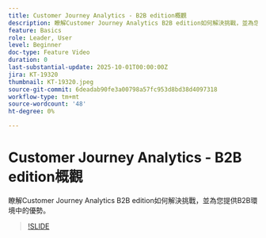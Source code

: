 ```yaml
---
title: Customer Journey Analytics - B2B edition概觀
description: 瞭解Customer Journey Analytics B2B edition如何解決挑戰，並為您提供B2B環境中的優勢。
feature: Basics
role: Leader, User
level: Beginner
doc-type: Feature Video
duration: 0
last-substantial-update: 2025-10-01T00:00:00Z
jira: KT-19320
thumbnail: KT-19320.jpeg
source-git-commit: 6deadab90fe3a00798a57fc953d8bd38d4097318
workflow-type: tm+mt
source-wordcount: '48'
ht-degree: 0%

---
```



# Customer Journey Analytics - B2B edition概觀

瞭解Customer Journey Analytics B2B edition如何解決挑戰，並為您提供B2B環境中的優勢。

>[!SLIDE](cja-b2b-overview)